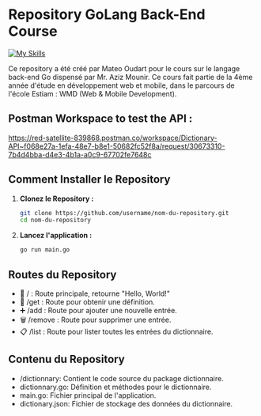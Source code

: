 # Repository GoLang Back-End Course

[![My Skills](https://skillicons.dev/icons?i=go&perline=1)](https://skillicons.dev)

Ce repository a été créé par Mateo Oudart pour le cours sur le langage back-end Go dispensé par Mr. Aziz Mounir. Ce cours fait partie de la 4ème année d'étude en développement web et mobile, dans le parcours de l'école Estiam : WMD (Web & Mobile Development).

## Postman Workspace to test the API : 

https://red-satellite-839868.postman.co/workspace/Dictionary-API~f068e27a-1efa-48e7-b8e1-50682fc52f8a/request/30673310-7b4d4bba-d4e3-4b1a-a0c9-67702fe7648c

## Comment Installer le Repository

1. **Clonez le Repository :**

   ```bash
   git clone https://github.com/username/nom-du-repository.git
   cd nom-du-repository

   ```

1. **Lancez l'application :**
   ```bash
   go run main.go
   ```

## Routes du Repository

- 🔄 / : Route principale, retourne "Hello, World!"
- 📖 /get : Route pour obtenir une définition.
- ➕ /add : Route pour ajouter une nouvelle entrée.
- 🗑️ /remove : Route pour supprimer une entrée.
- 📋 /list : Route pour lister toutes les entrées du dictionnaire.

## Contenu du Repository

- /dictionnary: Contient le code source du package dictionnaire.
- dictionnary.go: Définition et méthodes pour le dictionnaire.
- main.go: Fichier principal de l'application.
- dictionary.json: Fichier de stockage des données du dictionnaire.
